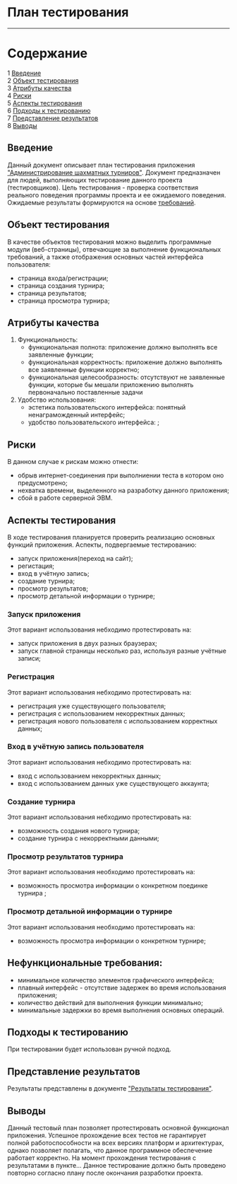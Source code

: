 # План тестирования
---

# Содержание
1 [Введение](#introduction)  
2 [Объект тестирования](#items)  
3 [Атрибуты качества](#quality)  
4 [Риски](#risk)  
5 [Аспекты тестирования](#features)  
6 [Подходы к тестированию](#approach)  
7 [Представление результатов](#pass)  
8 [Выводы](#conclusion)

<a name="introduction"/>

## Введение

Данный документ описывает план тестирования приложения ["Администрирование шахматных турниров"](https://github.com/UlaShu/TRTPO-Project/tree/master/Documents/). Документ предназначен для людей, выполняющих тестирование данного проекта (тестировщиков). Цель тестирования - проверка соответствия реального поведения программы проекта и ее ожидаемого поведения. Ожидаемые результаты формируются на основе [требований](https://github.com/UlaShu/TRTPO-Project/tree/master/Documents/Requirements/Requirements.md).

<a name="items"/>

## Объект тестирования

В качестве объектов тестирования можно выделить программные модули (веб-страницы), отвечающие за выполнение функциональных требований, а также отображения основных частей интерфейса пользователя:

* страница входа/регистрации; 
* страница создания турнира;
* страница результатов;
* страница просмотра турнира;

<a name="quality"/>

## Атрибуты качества

1. Функциональность:
    - функциональная полнота: приложение должно выполнять все заявленные функции;
    - функциональная корректность: приложение должно выполнять все заявленные функции корректно;
    - функциональная целесообразность: отсутствуют не заявленные функции, которые бы мешали приложению выполнять первоначально поставленные задачи
2. Удобство использования:
    - эстетика пользовательского интерфейса: понятный ненаграможденный интерфейс;
    - удобство пользовательского интерфейса: ;

<a name="risk"/>

## Риски

В данном случае к рискам можно отнести:
* обрыв интернет-соединения при выполниении теста в котором оно предусмотрено;
* нехватка времени, выделенного на разработку данного приложения;
* сбой в работе серверной ЭВМ.

<a name="features"/>

## Аспекты тестирования

В ходе тестирования планируется проверить реализацию основных функций приложения. Аспекты, подвергаемые тестированию: 
* запуск приложения(переход на сайт);
* регистация;
* вход в учётную запись;
* создание турнира;
* просмотр результатов;
* просмотр детальной информации о турнире;

### Запуск приложения
Этот вариант использования небходимо протестировать на:
* запуск приложения в двух разных браузерах;
* запуск главной страницы несколько раз, используя разные учётные записи;

### Регистрация
Этот вариант использования небходимо протестировать на:
* регистрация уже существующего пользователя;
* регистрация с использованием некорректных данных;
* регистрация нового пользователя с использованием корректных данных;

### Вход в учётную запись пользователя
Этот вариант использования небходимо протестировать на:
* вход с использованием некорректных данных;
* вход с использованием данных уже существующего аккаунта;

### Создание турнира
Этот вариант использования небходимо протестировать на:
* возможность создания нового турнира;
* создание турнира с некорректными данными;

### Просмотр результатов турнира
Этот вариант использования необходимо протестировать на:
* возможность просмотра информации о конкретном поединке турнира ;

### Просмотр детальной информации о турнире
Этот вариант использования необходимо протестировать на:
* возможность просмотра информации о конкретном турнире;

## Нефункциональные требования:
* минимальное количество элементов графического интерфейса;
* плавный интерфейс - отсутствие задержек во время использования приложения;
* количество действий для выполнения функции минимально;
* минимальные задержки во время выполнения основных операций.

<a name="approach"/>

## Подходы к тестированию

При тестировании будет использован ручной подход.

<a name="pass"/>

## Представление результатов

Результаты представлены  в документе ["Результаты тестирования"](https://github.com/UlaShu/TRTPO-Project/tree/master/Testing/TestResult.md).

<a name="conclusion"/>

## Выводы

Данный тестовый план позволяет протестировать основной функционал приложения. Успешное прохождение всех тестов не гарантирует полной работоспособности на всех версиях платформ и архитектурах, однако позволяет полагать, что данное программное обеспечение работает корректно. На момент прохождения тестирования с результатами в пункте... Данное тестирование должно быть проведено повторно согласно плану после окончания разработки проекта.

